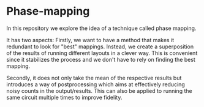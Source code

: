 # Phase-mapping
In this repository we explore the idea of a technique called phase mapping.

It has two aspects:
Firstly, we want to have a method that makes it redundant to look for "best" mappings. Instead, we create a superposition of the results of running different layouts in a clever way.
This is convenient since it stabilizes the process and we don't have to rely on finding the best mapping.

Secondly, it does not only take the mean of the respective results but introduces a way of postprocessing which aims at effectively reducing noisy counts in the output/results. This can also be
applied to running the same circuit multiple times to improve fidelity.

